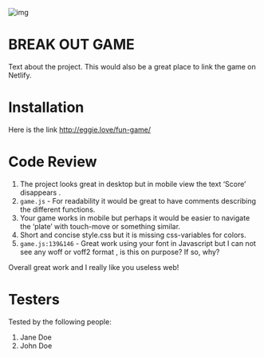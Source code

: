 ![img](https://thumbs.gfycat.com/AnchoredScornfulAustraliansilkyterrier-size_restricted.gif)

# BREAK OUT GAME

Text about the project. This would also be a great place to link the game on Netlify.

# Installation

Here is the link http://eggie.love/fun-game/

# Code Review

1. The project looks great in desktop but in mobile view the  text ‘Score’ disappears .
2. `game.js` - For readability it would be great to have comments describing the different functions.
3. Your game works in mobile but perhaps it would be easier to navigate the ‘plate’ with touch-move or something similar.
4. Short and concise style.css but it is missing css-variables for colors.
5. `game.js:139&146` - Great work using your font in Javascript but I can not see any woff or voff2 format , is this on purpose? If so, why?
 
 Overall great work and I really like you useless web!

# Testers

Tested by the following people:

1. Jane Doe
2. John Doe
